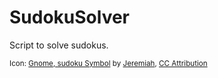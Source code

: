 # SudokuSolver
Script to solve sudokus.


<sub>Icon: [Gnome, sudoku Symbol](https://icon-icons.com/de/symbol/gnome-sudoku/104208) by [Jeremiah](https://social.librem.one/@jeremiah), [CC Attribution](https://creativecommons.org/licenses/by/4.0/)</sub>
